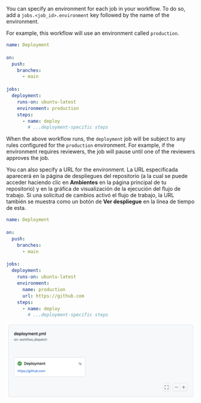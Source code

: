 You can specify an environment for each job in your workflow. To do so, add a `jobs.<job_id>.environment` key followed by the name of the environment.

For example, this workflow will use an environment called `production`.

```yaml
name: Deployment

on:
  push:
    branches:
      - main

jobs:
  deployment:
    runs-on: ubuntu-latest
    environment: production
    steps:
      - name: deploy
        # ...deployment-specific steps
```

When the above workflow runs, the `deployment` job will be subject to any rules configured for the `production` environment. For example, if the environment requires reviewers, the job will pause until one of the reviewers approves the job.

You can also specify a URL for the environment. La URL especificada aparecerá en la página de despliegues del repositorio (a la cual se puede acceder haciendo clic en **Ambientes** en la página principal de tu repositorio) y en la gráfica de visualización de la ejecución del flujo de trabajo. Si una solicitud de cambios activó el flujo de trabajo, la URL también se muestra como un botón de **Ver despliegue** en la línea de tiempo de esta.

```yaml
name: Deployment

on:
  push:
    branches:
      - main

jobs:
  deployment:
    runs-on: ubuntu-latest
    environment: 
      name: production
      url: https://github.com
    steps:
      - name: deploy
        # ...deployment-specific steps
```

![Gráfica de flujo de trabajo con URL](/assets/images/help/images/deploy-graph.png)
